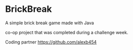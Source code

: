 # BrickBreak
A simple brick break game made with Java

co-op project that was completed during a challenge week. 

Coding partner https://github.com/alexb454 
